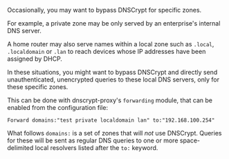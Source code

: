 Occasionally, you may want to bypass DNSCrypt for specific zones.

For example, a private zone may be only served by an enterprise's internal DNS server.

A home router may also serve names within a local zone such as `.local`, `.localdomain` or `.lan` to reach devices whose IP addresses have been assigned by DHCP.

In these situations, you might want to bypass DNSCrypt and directly send unauthenticated, unencrypted queries to these local DNS servers, only for these specific zones.

This can be done with dnscrypt-proxy's `forwarding` module, that can be enabled from the configuration file:

```
Forward domains:"test private localdomain lan" to:"192.168.100.254"
```

What follows `domains:` is a set of zones that will *not* use DNSCrypt. Queries for these will be sent as regular DNS queries to one or more space-delimited local resolvers listed after the `to:` keyword.